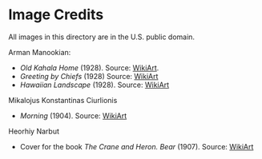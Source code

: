 # Image Credits
All images in this directory are in the U.S. public domain.

Arman Manookian:
* *Old Kahala Home* (1928). Source: [WikiArt](https://www.wikiart.org/en/arman-manookian/old-kahala-home-1928).
* *Greeting by Chiefs* (1928) Source: [WikiArt](https://www.wikiart.org/en/arman-manookian/greeting-by-chiefs-1928)
* *Hawaiian Landscape*  (1928). Source: [WikiArt](https://www.wikiart.org/en/arman-manookian/hawaiian-landscape-1928)

Mikalojus Konstantinas Ciurlionis
* *Morning* (1904). Source: [WikiArt](https://www.wikiart.org/en/mikalojus-ciurlionis/morning-1904)

Heorhiy Narbut

* Cover for the book *The Crane and Heron. Bear* (1907). Source: [WikiArt](https://www.wikiart.org/en/heorhiy-narbut/cover-for-the-book-the-crane-and-heron-bear-1907)